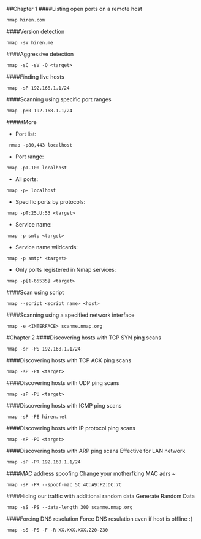 ##Chapter 1
####Listing open ports on a remote host
```
nmap hiren.com
```
####Version detection
```
nmap -sV hiren.me
```
####Aggressive detection
```
nmap -sC -sV -O <target>
```
####Finding live hosts
```
nmap -sP 192.168.1.1/24
```
####Scanning using specific port ranges
```
nmap -p80 192.168.1.1/24
```
#####More
* Port list:
```
 nmap -p80,443 localhost
```
* Port range:
```
nmap -p1-100 localhost
```
* All ports:
```
nmap -p- localhost
```
* Specific ports by protocols:
```
nmap -pT:25,U:53 <target>
```
* Service name:
```
nmap -p smtp <target>
```
* Service name wildcards:
```
nmap -p smtp* <target>
```
* Only ports registered in Nmap services:
```
nmap -p[1-65535] <target>
```
####Scan using script
```
nmap --script <script name> <host>
```
####Scanning using a specified network interface
```
nmap -e <INTERFACE> scanme.nmap.org
```
#Chapter 2
####Discovering hosts with TCP SYN ping scans
```
nmap -sP -PS 192.168.1.1/24
```
####Discovering hosts with TCP ACK ping scans
```
nmap -sP -PA <target>
```
####Discovering hosts with UDP ping scans
```
nmap -sP -PU <target>
```
####Discovering hosts with ICMP ping scans
```
nmap -sP -PE hiren.net
```
####Discovering hosts with IP protocol ping scans
```
nmap -sP -PO <target>
```
####Discovering hosts with ARP ping scans
Effective for LAN network
```
nmap -sP -PR 192.168.1.1/24
```
####MAC address spoofing
Change your motherfking MAC adrs ~
```
nmap -sP -PR --spoof-mac 5C:4C:A9:F2:DC:7C
```
####Hiding our traffic with additional random data
Generate Random Data
```
nmap -sS -PS --data-length 300 scanme.nmap.org
```
####Forcing DNS resolution
Force DNS resulation even if host is offline :(
```
nmap -sS -PS -F -R XX.XXX.XXX.220-230
```

























